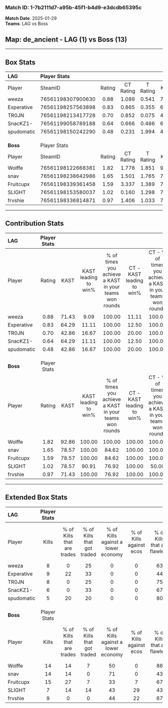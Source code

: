 ### Match ID: 1-7b2111d7-a95b-45f1-b4d9-e3dcdb65395c  
**Match Date**: 2025-01-29  
**Teams**: LAG vs Boss  

## **Map**: de_ancient - LAG (1) vs Boss (13)  
---  

## Box Stats  

| **LAG**    | Player Stats      |        |           |          |       |       |       |         |        |      |     |
| :- | :- | :-: | :-: | :-: | :-: | :-: | :-: | :-: | :-: | :-: | :-: |
| Player     | SteamID           | Rating | CT Rating | T Rating | KAST  |  ADR  | Kills | Assists | Deaths | K/D  | HS% |
| weeza      | 76561198307900630 |  0.88  |   1.089   |  0.541   | 71.43 | 76.4  |   8   |    2    |   12   | 0.67 | 25  |
| Experative | 76561198257563898 |  0.83  |   0.865   |  0.355   | 64.29 | 55.9  |   9   |    3    |   12   | 0.75 | 22  |
| TR0JN      | 76561198213417728 |  0.70  |   0.852   |  0.075   | 42.86 | 86.0  |   8   |    2    |   12   | 0.67 | 25  |
| SnacKZ1-   | 76561199058789188 |  0.64  |   0.666   |  0.486   | 64.29 | 52.3  |   6   |    4    |   12   | 0.50 | 50  |
| spudomatic | 76561198150242290 |  0.48  |   0.231   |  1.994   | 42.86 | 63.9  |   5   |    2    |   11   | 0.45 | 60  |
|            |                   |        |           |          |       |       |       |         |        |      |     |
|            |                   |        |           |          |       |       |       |         |        |      |     |
|            |                   |        |           |          |       |       |       |         |        |      |     |
| **Boss**   | Player Stats      |        |           |          |       |       |       |         |        |      |     |
| Player     | SteamID           | Rating | CT Rating | T Rating | KAST  |  ADR  | Kills | Assists | Deaths | K/D  | HS% |
| Wolffe     | 76561198122668381 |  1.82  |   1.778   |  1.851   | 92.86 | 105.2 |  14   |    4    |   4    | 3.50 | 50  |
| snav       | 76561198238642986 |  1.65  |   1.501   |  1.765   | 78.57 | 118.9 |  14   |    5    |   7    | 2.00 | 85  |
| Fruitcupx  | 76561198339361458 |  1.59  |   3.337   |  1.389   | 78.57 | 98.0  |  15   |    3    |   8    | 1.88 | 60  |
| SLIGHT     | 76561198153580037 |  1.02  |   0.160   |  1.298   | 78.57 | 66.7  |   7   |    6    |   8    | 0.88 | 42  |
| frvshie    | 76561198336814871 |  0.97  |   1.406   |  1.033   | 71.43 | 49.9  |   9   |    2    |   9    | 1.00 | 55  |
---  

## Contribution Stats  

| **LAG**    | Player Stats |       |                      |                                                        |                           |                                                             |                          |                                                            |
| :- | :-: | :-: | :-: | :-: | :-: | :-: | :-: | :-: |
| Player     |    Rating    | KAST  | KAST leading to win% | % of times you achieve a KAST in your teams won rounds | CT - KAST leading to win% | CT - % of times you achieve a KAST in your teams won rounds | T - KAST leading to win% | T - % of times you achieve a KAST in your teams won rounds |
| weeza      |     0.88     | 71.43 |         9.09         |                         100.00                         |           11.11           |                           100.00                            |           0.00           |                            0.00                            |
| Experative |     0.83     | 64.29 |        11.11         |                         100.00                         |           12.50           |                           100.00                            |           0.00           |                            0.00                            |
| TR0JN      |     0.70     | 42.86 |        16.67         |                         100.00                         |           20.00           |                           100.00                            |           0.00           |                            0.00                            |
| SnacKZ1-   |     0.64     | 64.29 |        11.11         |                         100.00                         |           12.50           |                           100.00                            |           0.00           |                            0.00                            |
| spudomatic |     0.48     | 42.86 |        16.67         |                         100.00                         |           20.00           |                           100.00                            |           0.00           |                            0.00                            |
|            |              |       |                      |                                                        |                           |                                                             |                          |                                                            |
|            |              |       |                      |                                                        |                           |                                                             |                          |                                                            |
|            |              |       |                      |                                                        |                           |                                                             |                          |                                                            |
| **Boss**   | Player Stats |       |                      |                                                        |                           |                                                             |                          |                                                            |
| Player     |    Rating    | KAST  | KAST leading to win% | % of times you achieve a KAST in your teams won rounds | CT - KAST leading to win% | CT - % of times you achieve a KAST in your teams won rounds | T - KAST leading to win% | T - % of times you achieve a KAST in your teams won rounds |
| Wolffe     |     1.82     | 92.86 |        100.00        |                         100.00                         |          100.00           |                           100.00                            |          100.00          |                           100.00                           |
| snav       |     1.65     | 78.57 |        100.00        |                         84.62                          |          100.00           |                           100.00                            |          100.00          |                           81.82                            |
| Fruitcupx  |     1.59     | 78.57 |        100.00        |                         84.62                          |          100.00           |                           100.00                            |          100.00          |                           81.82                            |
| SLIGHT     |     1.02     | 78.57 |        90.91         |                         76.92                          |          100.00           |                            50.00                            |          90.00           |                           81.82                            |
| frvshie    |     0.97     | 71.43 |        100.00        |                         76.92                          |          100.00           |                           100.00                            |          100.00          |                           72.73                            |
---  

## Extended Box Stats  

| **LAG**    | Player Stats |                            |                            |                                    |                         |                              |                                 |        |                             |                                     |                          |                               |                            |
| :- | :-: | :-: | :-: | :-: | :-: | :-: | :-: | :-: | :-: | :-: | :-: | :-: | :-: |
| Player     |    Kills     | % of Kills that are trades | % of Kills that got traded | % of Kills against a lower economy | % of Kills against ecos | % of Kills that are flawless | % of Kills that are close duels | Deaths | % of Deaths that get traded | % of Deaths against a lower economy | % of Deaths against ecos | % of Deaths that are flawless | % of Deaths that are close |
| weeza      |      8       |             0              |             25             |                 0                  |            0            |              63              |                0                |   12   |             17              |                  0                  |            0             |              58               |             8              |
| Experative |      9       |             22             |             33             |                 0                  |            0            |              44              |               11                |   12   |              0              |                  0                  |            0             |              75               |             0              |
| TR0JN      |      8       |             0              |             25             |                 0                  |            0            |              75              |                0                |   12   |              8              |                  0                  |            0             |              58               |             25             |
| SnacKZ1-   |      6       |             0              |             33             |                 0                  |            0            |              67              |                0                |   12   |              0              |                  0                  |            0             |              75               |             0              |
| spudomatic |      5       |             20             |             20             |                 0                  |            0            |              80              |                0                |   11   |              0              |                  0                  |            0             |              45               |             18             |
|            |              |                            |                            |                                    |                         |                              |                                 |        |                             |                                     |                          |                               |                            |
|            |              |                            |                            |                                    |                         |                              |                                 |        |                             |                                     |                          |                               |                            |
|            |              |                            |                            |                                    |                         |                              |                                 |        |                             |                                     |                          |                               |                            |
| **Boss**   | Player Stats |                            |                            |                                    |                         |                              |                                 |        |                             |                                     |                          |                               |                            |
| Player     |    Kills     | % of Kills that are trades | % of Kills that got traded | % of Kills against a lower economy | % of Kills against ecos | % of Kills that are flawless | % of Kills that are close duels | Deaths | % of Deaths that get traded | % of Deaths against a lower economy | % of Deaths against ecos | % of Deaths that are flawless | % of Deaths that are close |
| Wolffe     |      14      |             14             |             7              |                 50                 |            0            |              86              |                0                |   4    |              0              |                 25                  |            0             |              75               |             0              |
| snav       |      14      |             14             |             0              |                 71                 |            0            |              43              |                7                |   7    |             29              |                 29                  |            0             |              29               |             14             |
| Fruitcupx  |      15      |             27             |             7              |                 33                 |            7            |              67              |               20                |   8    |             25              |                 63                  |            13            |              75               |             0              |
| SLIGHT     |      7       |             14             |             14             |                 43                 |           29            |              43              |               14                |   8    |             38              |                 38                  |            0             |              75               |             0              |
| frvshie    |      9       |             0              |             0              |                 44                 |           22            |              67              |               11                |   9    |             33              |                 33                  |            0             |              78               |             0              |
